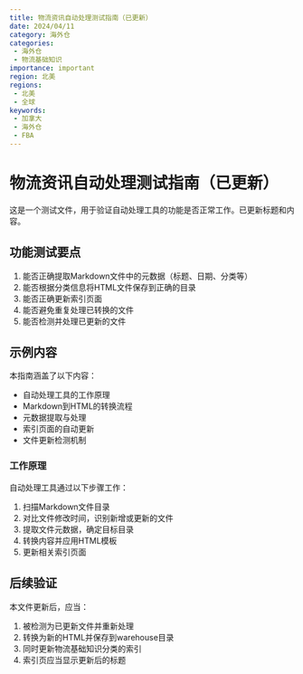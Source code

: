 ```yaml
---
title: 物流资讯自动处理测试指南（已更新）
date: 2024/04/11
category: 海外仓
categories:
 - 海外仓
 - 物流基础知识
importance: important
region: 北美
regions:
 - 北美
 - 全球
keywords:
 - 加拿大
 - 海外仓
 - FBA
---
```


# 物流资讯自动处理测试指南（已更新）

这是一个测试文件，用于验证自动处理工具的功能是否正常工作。已更新标题和内容。

## 功能测试要点

1. 能否正确提取Markdown文件中的元数据（标题、日期、分类等）
2. 能否根据分类信息将HTML文件保存到正确的目录
3. 能否正确更新索引页面
4. 能否避免重复处理已转换的文件
5. 能否检测并处理已更新的文件

## 示例内容

本指南涵盖了以下内容：

- 自动处理工具的工作原理
- Markdown到HTML的转换流程
- 元数据提取与处理
- 索引页面的自动更新
- 文件更新检测机制

### 工作原理

自动处理工具通过以下步骤工作：

1. 扫描Markdown文件目录
2. 对比文件修改时间，识别新增或更新的文件
3. 提取文件元数据，确定目标目录
4. 转换内容并应用HTML模板
5. 更新相关索引页面

## 后续验证

本文件更新后，应当：

1. 被检测为已更新文件并重新处理
2. 转换为新的HTML并保存到warehouse目录
3. 同时更新物流基础知识分类的索引
4. 索引页应当显示更新后的标题 